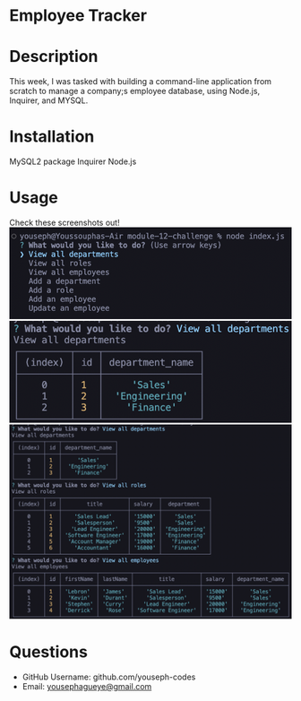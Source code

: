   # Employee Tracker

  # Description
  This week, I was tasked with building a command-line application from scratch to manage a company;s employee database, using Node.js, Inquirer, and MYSQL.
  
  # Installation
  MySQL2 package
  Inquirer
  Node.js

  # Usage
  Check these screenshots out!
  ![](./images/Screen%20Shot%202022-11-02%20at%2010.54.09%20PM.png)
  ![](./images/Screen%20Shot%202022-11-02%20at%2010.54.36%20PM.png)
  ![](./images/Screen%20Shot%202022-11-02%20at%2010.55.05%20PM.png)

  # Questions
  * GitHub Username: github.com/youseph-codes
  * Email: yousephagueye@gmail.com